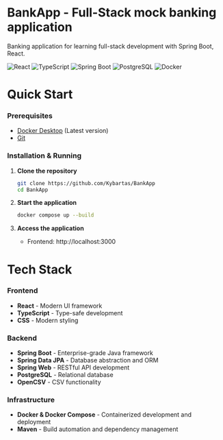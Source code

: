 # BankApp - Full-Stack mock banking application

Banking application for learning full-stack development with Spring Boot, React.

![React](https://img.shields.io/badge/React-19.1.0-61DAFB?logo=react)
![TypeScript](https://img.shields.io/badge/TypeScript-4.9.5-3178C6?logo=typescript)
![Spring Boot](https://img.shields.io/badge/Spring%20Boot-3.2.4-6DB33F?logo=spring)
![PostgreSQL](https://img.shields.io/badge/PostgreSQL-15+-336791?logo=postgresql)
![Docker](https://img.shields.io/badge/Docker-Compose-2496ED?logo=docker)

# Quick Start

### Prerequisites
- [Docker Desktop](https://www.docker.com/products/docker-desktop/) (Latest version)
- [Git](https://git-scm.com/downloads)

### Installation & Running

1. **Clone the repository**
   ```bash
   git clone https://github.com/Kybartas/BankApp
   cd BankApp
   ```

2. **Start the application**
   ```bash
   docker compose up --build
   ```

3. **Access the application**
   - Frontend: http://localhost:3000

# Tech Stack

### Frontend
- **React** - Modern UI framework
- **TypeScript** - Type-safe development
- **CSS** - Modern styling

### Backend
- **Spring Boot** - Enterprise-grade Java framework
- **Spring Data JPA** - Database abstraction and ORM
- **Spring Web** - RESTful API development
- **PostgreSQL** - Relational database
- **OpenCSV** - CSV functionality

### Infrastructure
- **Docker & Docker Compose** - Containerized development and deployment
- **Maven** - Build automation and dependency management